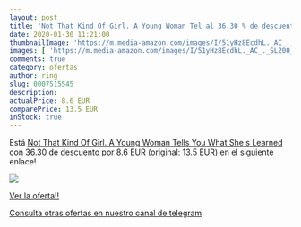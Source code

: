 ```yaml
---
layout: post
title: 'Not That Kind Of Girl. A Young Woman Tel al 36.30 % de descuento'
date: 2020-01-30 11:21:00
thumbnailImage: 'https://m.media-amazon.com/images/I/51yHz8EcdhL._AC_._SL200_.jpg'
images: [ 'https://m.media-amazon.com/images/I/51yHz8EcdhL._AC_._SL200_.jpg' ]
comments: true
category: ofertas
author: ring
slug: 0007515545
description:
actualPrice: 8.6 EUR
comparePrice: 13.5 EUR
inStock: true
---
```


Está [Not That Kind Of Girl. A Young Woman Tells You What She s Learned](https://www.amazon.com/dp/0007515545/?tag=redken08-20) con 36.30 de descuento por 8.6 EUR (original: 13.5 EUR) en el siguiente enlace!

[![](https://m.media-amazon.com/images/I/51yHz8EcdhL._AC_._SL200_.jpg)](https://www.amazon.com/dp/0007515545/?tag=redken08-20)

[Ver la oferta!!](https://www.amazon.com/dp/0007515545/?tag=redken08-20)

[Consulta otras ofertas en nuestro canal de telegram](https://t.me/s/ofertas25)
